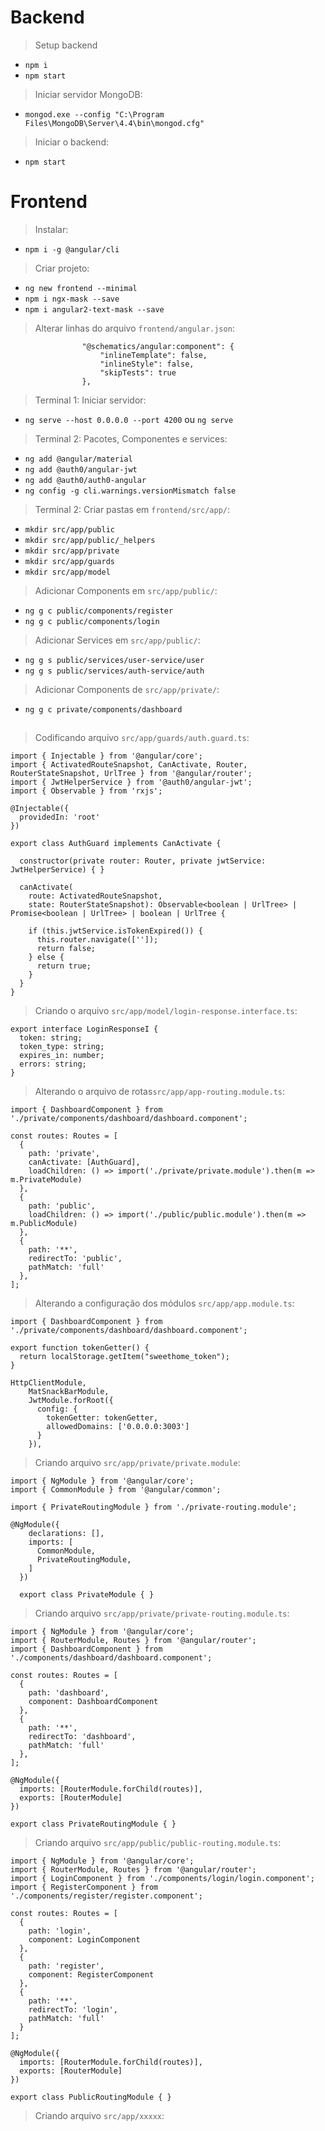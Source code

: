 # Backend

> Setup backend
- `npm i`
- `npm start`

> Iniciar servidor MongoDB:
- `mongod.exe --config "C:\Program Files\MongoDB\Server\4.4\bin\mongod.cfg"`

> Iniciar o backend:
- `npm start`

# Frontend

> Instalar:
- `npm i -g @angular/cli`

> Criar projeto:
- `ng new frontend --minimal`
- `npm i ngx-mask --save`
- `npm i angular2-text-mask --save`

> Alterar linhas do arquivo `frontend/angular.json`:
```
                "@schematics/angular:component": {
                    "inlineTemplate": false,
                    "inlineStyle": false,
                    "skipTests": true
                },
```

> Terminal 1: Iniciar servidor:

- `ng serve --host 0.0.0.0 --port 4200` ou `ng serve`

> Terminal 2: Pacotes, Componentes e services:

- `ng add @angular/material`
- `ng add @auth0/angular-jwt`
- `ng add @auth0/auth0-angular`
- `ng config -g cli.warnings.versionMismatch false`

> Terminal 2: Criar pastas em `frontend/src/app/`:

- `mkdir src/app/public`
- `mkdir src/app/public/_helpers`
- `mkdir src/app/private`
- `mkdir src/app/guards`
- `mkdir src/app/model`

> Adicionar Components em `src/app/public/`:

- `ng g c public/components/register`
- `ng g c public/components/login`

> Adicionar Services em `src/app/public/`:

- `ng g s public/services/user-service/user`
- `ng g s public/services/auth-service/auth`

> Adicionar Components de `src/app/private/`:

- `ng g c private/components/dashboard`

##

> Codificando arquivo `src/app/guards/auth.guard.ts`:
```
import { Injectable } from '@angular/core';
import { ActivatedRouteSnapshot, CanActivate, Router, RouterStateSnapshot, UrlTree } from '@angular/router';
import { JwtHelperService } from '@auth0/angular-jwt';
import { Observable } from 'rxjs';

@Injectable({
  providedIn: 'root'
})

export class AuthGuard implements CanActivate {

  constructor(private router: Router, private jwtService: JwtHelperService) { }

  canActivate(
    route: ActivatedRouteSnapshot,
    state: RouterStateSnapshot): Observable<boolean | UrlTree> | Promise<boolean | UrlTree> | boolean | UrlTree {

    if (this.jwtService.isTokenExpired()) {
      this.router.navigate(['']);
      return false;
    } else {
      return true;
    }
  }
}
```

> Criando o arquivo `src/app/model/login-response.interface.ts`:
```
export interface LoginResponseI {
  token: string;
  token_type: string;
  expires_in: number;
  errors: string;
}
```

> Alterando o arquivo de rotas`src/app/app-routing.module.ts`:

```
import { DashboardComponent } from './private/components/dashboard/dashboard.component';

const routes: Routes = [
  {
    path: 'private',
    canActivate: [AuthGuard],
    loadChildren: () => import('./private/private.module').then(m => m.PrivateModule)
  },
  {
    path: 'public',
    loadChildren: () => import('./public/public.module').then(m => m.PublicModule)
  },
  {
    path: '**',
    redirectTo: 'public',
    pathMatch: 'full'
  },
];
```

> Alterando a configuração dos módulos `src/app/app.module.ts`:

```
import { DashboardComponent } from './private/components/dashboard/dashboard.component';

export function tokenGetter() {
  return localStorage.getItem("sweethome_token");
}

HttpClientModule,
    MatSnackBarModule,
    JwtModule.forRoot({
      config: {
        tokenGetter: tokenGetter,
        allowedDomains: ['0.0.0.0:3003']
      }
    }),
```

> Criando arquivo `src/app/private/private.module`:

```
import { NgModule } from '@angular/core';
import { CommonModule } from '@angular/common';

import { PrivateRoutingModule } from './private-routing.module';

@NgModule({
    declarations: [],
    imports: [
      CommonModule,
      PrivateRoutingModule,
    ]
  })
  
  export class PrivateModule { }
```

> Criando arquivo `src/app/private/private-routing.module.ts`:

```
import { NgModule } from '@angular/core';
import { RouterModule, Routes } from '@angular/router';
import { DashboardComponent } from './components/dashboard/dashboard.component';

const routes: Routes = [
  {
    path: 'dashboard',
    component: DashboardComponent
  },
  {
    path: '**',
    redirectTo: 'dashboard',
    pathMatch: 'full'
  },
];

@NgModule({
  imports: [RouterModule.forChild(routes)],
  exports: [RouterModule]
})

export class PrivateRoutingModule { }

```
> Criando arquivo `src/app/public/public-routing.module.ts`:

```
import { NgModule } from '@angular/core';
import { RouterModule, Routes } from '@angular/router';
import { LoginComponent } from './components/login/login.component';
import { RegisterComponent } from './components/register/register.component';

const routes: Routes = [
  {
    path: 'login',
    component: LoginComponent
  },
  {
    path: 'register',
    component: RegisterComponent
  },
  {
    path: '**',
    redirectTo: 'login',
    pathMatch: 'full'
  }
];

@NgModule({
  imports: [RouterModule.forChild(routes)],
  exports: [RouterModule]
})

export class PublicRoutingModule { }
```

> Criando arquivo `src/app/xxxxx`:

```

```